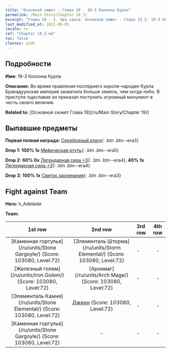 ```yaml
---
title: "Основной сюжет - Глава 19 - 19-3 Колонна Курла"
permalink: /Main Story/Chapter 19_3/
excerpt: "Глава 19 - 3. Эра хаоса  Основной сюжет - Глава 19_3. 19-3 Колонна Курла"
last_modified_at: 2021-05-05
locale: ru
ref: "Chapter 19_3.md"
toc: false
classes: wide
---
```


## Подробности

 **Имя:** 19-3 Колонна Курла

 **Описание:** Во время правления последнего короля-чародея Курла Бракадуунская империя захватила больше земель, чем когда-либо. В приступе тщеславия он приказал построить огромный монумент в честь своего величия.

 **Related to:** [Основной сюжет Глава 19](/ru/Main Story/Chapter 19/)

## Выпавшие предметы

 **Первая полная награда:** [Серебряный ключ](/ItemsRU/con_693/){: .btn .btn--era3}

 **Drop 1:** **100% 1x** [Мифическая ртуть](/ItemsRU/mat_63/){: .btn .btn--era5}

 **Drop 2:** **60% 0x** [Легендарная сера +3](/ItemsRU/mat_57/){: .btn .btn--era4}, **40% 1x** [Легендарная сера +3](/ItemsRU/mat_57/){: .btn .btn--era4}

 **Drop 3:** **100% 1x** [Свиток заклинания](/ItemsRU/con_694/){: .btn .btn--era3}


## Fight against Team
 **Hero:** h_Adelaide

 **Team:**


  | 1st row | 2nd row | 3rd row | 4th row |
  |:----:|:----:|:----|:----:|
  | [Каменная горгулья](/ru/units/Stone Gargoyle/) (Score: 103080, Level:72)  | [Элементаль Шторма](/ru/units/Storm Elemental/) (Score: 103080, Level:72)  | - | - |
  | [Железный голем](/ru/units/Iron Golem/) (Score: 103080, Level:72)  | [Архимаг](/ru/units/Arch Mage/) (Score: 103080, Level:72)  | - | - |
  | [Элементаль Камня](/ru/units/Stone Elemental/) (Score: 103080, Level:72)  | [Джинн](/ru/units/Genie/) (Score: 103080, Level:72)  | - | - |
  | [Каменная горгулья](/ru/units/Stone Gargoyle/) (Score: 103080, Level:72)  | - | - | - |


